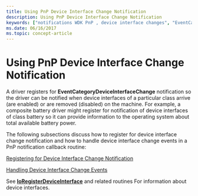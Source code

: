 ```yaml
---
title: Using PnP Device Interface Change Notification
description: Using PnP Device Interface Change Notification
keywords: ["notifications WDK PnP , device interface changes", "EventCategoryDeviceInterfaceChange notification", "device interface change notifications WDK PnP"]
ms.date: 06/16/2017
ms.topic: concept-article
---
```


# Using PnP Device Interface Change Notification





A driver registers for **EventCategoryDeviceInterfaceChange** notification so the driver can be notified when device interfaces of a particular class arrive (are enabled) or are removed (disabled) on the machine. For example, a composite battery driver might register for notification of device interfaces of class battery so it can provide information to the operating system about total available battery power.

The following subsections discuss how to register for device interface change notification and how to handle device interface change events in a PnP notification callback routine:

[Registering for Device Interface Change Notification](registering-for-device-interface-change-notification.md)

[Handling Device Interface Change Events](handling-device-interface-change-events.md)

See [**IoRegisterDeviceInterface**](/windows-hardware/drivers/ddi/wdm/nf-wdm-ioregisterdeviceinterface) and related routines For information about device interfaces.

 

